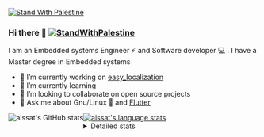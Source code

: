 [![Stand With Palestine](https://raw.githubusercontent.com/TheBSD/StandWithPalestine/main/banner-no-action.svg)](https://thebsd.github.io/StandWithPalestine)
### Hi there 👋   [![StandWithPalestine](https://raw.githubusercontent.com/TheBSD/StandWithPalestine/main/badges/StandWithPalestine.svg)](https://github.com/TheBSD/StandWithPalestine/blob/main/docs/README.md)

I am an Embedded systems Engineer ⚡️ and Software developer 💻 . I have a Master degree in Embedded systems
- 🔭 I’m currently working on [easy_localization](https://pub.dev/packages/easy_localization)
- 🌱 I’m currently learning 
- 👯 I’m looking to collaborate on open source projects
- 💬 Ask me about  Gnu/Linux 🐧 and [Flutter](https://flutter.dev) 

<a href="https://profile-summary-for-github.com/user/aissat">
  <img align="left" height="170px" src="https://github-readme-stats.vercel.app/api?username=aissat&show_icons=true&line_height=27&count_private=true&include_all_commits=true" alt="aissat's GitHub stats"/>
  <img src="https://github-readme-stats.vercel.app/api/top-langs/?username=aissat&hide_langs_below=5&layout=compact" alt="aissat's language stats"/>
</a>

<details>
<summary>Detailed stats</summary>
 

### 🧐 Waka Stats

<!--START_SECTION:waka-->
![Code Time](http://img.shields.io/badge/Code%20Time-6%2C276%20hrs%2052%20mins-blue)

![Profile Views](http://img.shields.io/badge/Profile%20Views-0-blue)

![Lines of code](https://img.shields.io/badge/From%20Hello%20World%20I%27ve%20Written-2.1%20million%20lines%20of%20code-blue)

**🐱 My GitHub Data** 

> 📦 121.6 kB Used in GitHub's Storage 
 > 
> 🏆 213 Contributions in the Year 2024
 > 
> 💼 Opted to Hire
 > 
> 📜 171 Public Repositories 
 > 
> 🔑 30 Private Repositories 
 > 
**I'm a Night 🦉** 

```text
🌞 Morning                593 commits         ██░░░░░░░░░░░░░░░░░░░░░░░   08.11 % 
🌆 Daytime                1212 commits        ████░░░░░░░░░░░░░░░░░░░░░   16.57 % 
🌃 Evening                3055 commits        ██████████░░░░░░░░░░░░░░░   41.76 % 
🌙 Night                  2455 commits        ████████░░░░░░░░░░░░░░░░░   33.56 % 
```
📅 **I'm Most Productive on Thursday** 

```text
Monday                   680 commits         ██░░░░░░░░░░░░░░░░░░░░░░░   09.30 % 
Tuesday                  1120 commits        ████░░░░░░░░░░░░░░░░░░░░░   15.31 % 
Wednesday                826 commits         ███░░░░░░░░░░░░░░░░░░░░░░   11.29 % 
Thursday                 1454 commits        █████░░░░░░░░░░░░░░░░░░░░   19.88 % 
Friday                   1316 commits        ████░░░░░░░░░░░░░░░░░░░░░   17.99 % 
Saturday                 1203 commits        ████░░░░░░░░░░░░░░░░░░░░░   16.45 % 
Sunday                   716 commits         ██░░░░░░░░░░░░░░░░░░░░░░░   09.79 % 
```


📊 **This Week I Spent My Time On** 

```text
🕑︎ Time Zone: Africa/Algiers

💬 Programming Languages: 
Dart                     21 hrs 20 mins      █████████████████████░░░░   82.09 % 
Docker                   3 hrs 41 mins       ████░░░░░░░░░░░░░░░░░░░░░   14.19 % 
YAML                     33 mins             █░░░░░░░░░░░░░░░░░░░░░░░░   02.15 % 
TSConfig                 11 mins             ░░░░░░░░░░░░░░░░░░░░░░░░░   00.76 % 
Other                    5 mins              ░░░░░░░░░░░░░░░░░░░░░░░░░   00.38 % 

🔥 Editors: 
VS Code                  25 hrs 49 mins      █████████████████████████   99.31 % 
Cursor                   10 mins             ░░░░░░░░░░░░░░░░░░░░░░░░░   00.69 % 

💻 Operating System: 
Linux                    26 hrs              █████████████████████████   100.00 % 
```

**I Mostly Code in Dart** 

```text
Dart                     31 repos            ████████░░░░░░░░░░░░░░░░░   30.39 % 
TypeScript               10 repos            ██░░░░░░░░░░░░░░░░░░░░░░░   09.80 % 
JavaScript               6 repos             █░░░░░░░░░░░░░░░░░░░░░░░░   05.88 % 
Dockerfile               4 repos             █░░░░░░░░░░░░░░░░░░░░░░░░   03.92 % 
Rust                     3 repos             █░░░░░░░░░░░░░░░░░░░░░░░░   02.94 % 
```



**Timeline**

![Lines of Code chart](https://raw.githubusercontent.com/aissat/aissat/master/assets/bar_graph.png)


 Last Updated on 11/09/2024 01:08:45 UTC
<!--END_SECTION:waka-->

</details>
